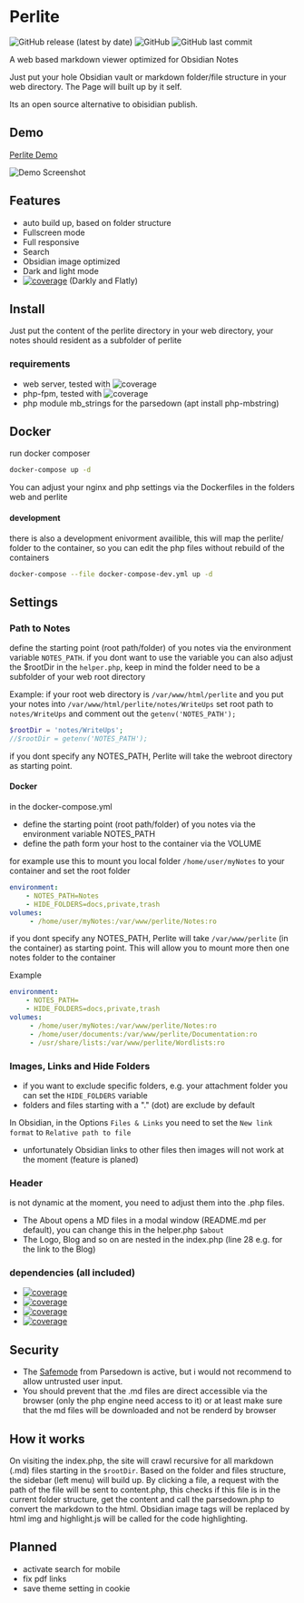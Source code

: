 # Perlite
  
![GitHub release (latest by date)](https://img.shields.io/github/v/release/secure-77/perlite) ![GitHub](https://img.shields.io/github/license/secure-77/perlite) ![GitHub last commit](https://img.shields.io/github/last-commit/secure-77/Perlite)


	
A web based markdown viewer optimized for Obsidian Notes

Just put your hole Obsidian vault or markdown folder/file structure in your web directory. The Page will built up by it self. 

Its an open source alternative to obisidian publish.


## Demo

[Perlite Demo](https://perlite.secure77.de)


![Demo Screenshot](https://raw.githubusercontent.com/secure-77/Perlite/main/Demo/screenshot.png "Demo Screenshot")

## Features

- auto build up, based on folder structure
- Fullscreen mode
- Full responsive
- Search
- Obsidian image optimized
- Dark and light mode
- [![coverage](https://img.shields.io/badge/Bootswath-Themes-blue)](https://bootswatch.com) (Darkly and Flatly)




## Install
Just put the content of the perlite directory in your web directory, your notes should resident as a subfolder of perlite

### requirements
- web server, tested with ![coverage](https://img.shields.io/badge/NGINX-1.18.0-blue)
- php-fpm, tested with ![coverage](https://img.shields.io/badge/PHP-7.4-green)
- php module mb_strings for the parsedown (apt install php-mbstring)



## Docker

run docker composer
```bash
docker-compose up -d
```

You can adjust your nginx and php settings via the Dockerfiles in the folders web and perlite

#### development
there is also a development enivorment availible, this will map the perlite/ folder to the container, so you can edit the php files without rebuild of the containers
```bash
docker-compose --file docker-compose-dev.yml up -d
```


## Settings

### Path to Notes

define the starting point (root path/folder) of you notes via the environment variable `NOTES_PATH`.
if you dont want to use the variable you can also adjust the $rootDir in the `helper.php`, keep in mind the folder need to be a subfolder of your web root directory

Example: if your root web directory is `/var/www/html/perlite` and you put your notes into `/var/www/html/perlite/notes/WriteUps` set root path to `notes/WriteUps` and comment out the `getenv('NOTES_PATH');`

```php
$rootDir = 'notes/WriteUps';
//$rootDir = getenv('NOTES_PATH');
```

if you dont specify any NOTES_PATH, Perlite will take the webroot directory as starting point. 


#### Docker
in the docker-compose.yml 
- define the starting point (root path/folder) of you notes via the environment variable NOTES_PATH
- define the path form your host to the container via the VOLUME

for example use this to mount you local folder `/home/user/myNotes` to your container and set the root folder 

```yml
environment:
    - NOTES_PATH=Notes
    - HIDE_FOLDERS=docs,private,trash
volumes:
     - /home/user/myNotes:/var/www/perlite/Notes:ro
```

if you dont specify any NOTES_PATH, Perlite will take `/var/www/perlite` (in the container) as starting point. This will allow you to mount more then one notes folder to the container

Example
```yml
environment:
    - NOTES_PATH=
    - HIDE_FOLDERS=docs,private,trash
volumes:
     - /home/user/myNotes:/var/www/perlite/Notes:ro
     - /home/user/documents:/var/www/perlite/Documentation:ro
     - /usr/share/lists:/var/www/perlite/Wordlists:ro
```




### Images, Links and Hide Folders

- if you want to exclude specific folders, e.g. your attachment folder you can set the `HIDE_FOLDERS` variable
- folders and files starting with a "." (dot) are exclude by default


In Obsidian, in the Options `Files & Links` you need to set the `New link format` to `Relative path to file`
- unfortunately Obsidian links to other files then images will not work at the moment (feature is planed)

### Header
is not dynamic at the moment, you need to adjust them into the .php files.

- The About opens a MD files in a modal window (README.md per default), you can change this in the helper.php `$about`
- The Logo, Blog and so on are nested in the index.php (line 28 e.g. for the link to the Blog)



### dependencies (all included)

- [![coverage](https://img.shields.io/badge/Parsedown-1.7.4-lightgrey)](https://github.com/erusev/parsedown)
- [![coverage](https://img.shields.io/badge/jQuery-3.6.0-lightblue)](https://jquery.com/)
- [![coverage](https://img.shields.io/badge/Bootstrap-5-blue)](https://getbootstrap.com/)
- [![coverage](https://img.shields.io/badge/Highlight.js-11.0.1-green)](https://highlightjs.org/)



## Security
- The [Safemode](https://github.com/erusev/parsedown#security) from Parsedown is active, but i would not recommend to allow untrusted user input.
- You should prevent that the .md files are direct accessible via the browser (only the php engine need access to it) or at least make sure that the md files will be downloaded and not be renderd by browser


## How it works
On visiting the index.php, the site will crawl recursive for all markdown (.md) files starting in the `$rootDir`. Based on the folder and files structure, the sidebar (left menu) will build up. By clicking a file, a request with the path of the file will be sent to content.php, this checks if this file is in the current folder structure, get the content and call the parsedown.php to convert the markdown to the html. Obsidian image tags will be replaced by html img and highlight.js will be called for the code highlighting.



## Planned
- activate search for mobile
- fix pdf links
- save theme setting in cookie

